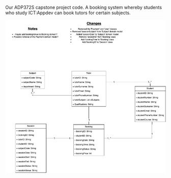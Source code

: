 Our ADP372S capstone project code.
A booking system whereby students who study ICT:Appdev can book tutors for certain subjects.



![](/UML/TutorBookingUML(2).jpg)